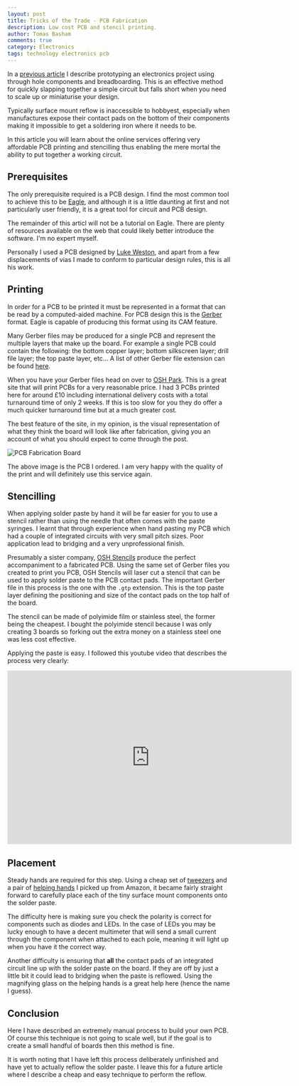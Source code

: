 ```yaml
---
layout: post
title: Tricks of the Trade - PCB Fabrication
description: Low cost PCB and stencil printing.
author: Tomas Basham
comments: true
category: Electronics
tags: technology electronics pcb
---
```

In a [previous article](/product%20design/2016/05/12/netflix-and-chill.html) I describe prototyping an electronics project using through hole components and breadboarding. This is an effective method for quickly slapping together a simple circuit but falls short when you need to scale up or miniaturise your design.

Typically surface mount reflow is inaccessible to hobbyest, especially when manufactures expose their contact pads on the bottom of their components making it impossible to get a soldering iron where it needs to be.

In this article you will learn about the online services offering very affordable PCB printing and stencilling thus enabling the mere mortal the ability to put together a working circuit.

## Prerequisites

The only prerequisite required is a PCB design. I find the most common tool to achieve this to be [Eagle](http://www.cadsoftusa.com/), and although it is a little daunting at first and not particularly user friendly, it is a great tool for circuit and PCB design.

The remainder of this articl will not be a tutorial on Eagle. There are plenty of resources available on the web that could likely better introduce the software. I'm no expert myself.

Personally I used a PCB designed by [Luke Weston](https://twitter.com/lukeweston), and apart from a few displacements of vias I made to conform to particular design rules, this is all his work.

## Printing

In order for a PCB to be printed it must be represented in a format that can be read by a computed-aided machine. For PCB design this is the [Gerber](https://en.wikipedia.org/wiki/Gerber_format) format. Eagle is capable of producing this format using its CAM feature.

Many Gerber files may be produced for a single PCB and represent the multiple layers that make up the board. For example a single PCB could contain the following: the bottom copper layer; bottom silkscreen layer; drill file layer; the top paste layer, etc... A list of other Gerber file extension can be found [here](https://learn.sparkfun.com/tutorials/using-eagle-board-layout/generating-gerbers).

When you have your Gerber files head on over to [OSH Park](https://oshpark.com/). This is a great site that will print PCBs for a very reasonable price. I had 3 PCBs printed here for around £10 including international delivery costs with a total turnaround time of only 2 weeks. If this is too slow for you they do offer a much quicker turnaround time but at a much greater cost.

The best feature of the site, in my opinion, is the visual representation of what they think the board will look like after fabrication, giving you an account of what you should expect to come through the post.

![PCB Fabrication Board](https://cdn.tomasbasham.co.uk/pcb-fabrication-board.jpg)

The above image is the PCB I ordered. I am very happy with the quality of the print and will definitely use this service again.

## Stencilling

When applying solder paste by hand it will be far easier for you to use a stencil rather than using the needle that often comes with the paste syringes. I learnt that through experience when hand pasting my PCB which had a couple of integrated circuits with very small pitch sizes. Poor application lead to bridging and a very unprofessional finish.

Presumably a sister company, [OSH Stencils](https://www.oshstencils.com/#) produce the perfect accompaniment to a fabricated PCB. Using the same set of Gerber files you created to print you PCB, OSH Stencils will laser cut a stencil that can be used to apply solder paste to the PCB contact pads. The important Gerber file in this process is the one with the `.gtp` extension. This is the top paste layer defining the positioning and size of the contact pads on the top half of the board.

The stencil can be made of polyimide film or stainless steel, the former being the cheapest. I bought the polyimide stencil because I was only creating 3 boards so forking out the extra money on a stainless steel one was less cost effective.

Applying the paste is easy. I followed this youtube video that describes the process very clearly:

<div class="embed-container">
  <iframe width="640" height="390" src="https://www.youtube.com/embed/1RMtOAHbfvU" frameborder="0" allowfullscreen></iframe>
</div>

## Placement

Steady hands are required for this step. Using a cheap set of [tweezers](https://www.amazon.co.uk/gp/product/B00H8KLZG8/ref=oh_aui_detailpage_o03_s00?ie=UTF8&psc=1) and a pair of [helping hands](https://www.amazon.co.uk/QUMOX-Helping-Magnifying-Clamps-Soldering/dp/B0116WAUEQ/ref=sr_1_4?s=diy&ie=UTF8&qid=1466626313&sr=1-4&keywords=electronics+magnifying+glass) I picked up from Amazon, it became fairly straight forward to carefully place each of the tiny surface mount components onto the solder paste.

The difficulty here is making sure you check the polarity is correct for components such as diodes and LEDs. In the case of LEDs you may be lucky enough to have a decent multimeter that will send a small current through the component when attached to each pole, meaning it will light up when you have it the correct way.

Another difficulty is ensuring that **all** the contact pads of an integrated circuit line up with the solder paste on the board. If they are off by just a little bit it could lead to bridging when the paste is reflowed. Using the magnifying glass on the helping hands is a great help here (hence the name I guess).

## Conclusion

Here I have described an extremely manual process to build your own PCB. Of course this technique is not going to scale well, but if the goal is to create a small handful of boards then this method is fine.

It is worth noting that I have left this process deliberately unfinished and have yet to actually reflow the solder paste. I leave this for a future article where I describe a cheap and easy technique to perform the reflow.

